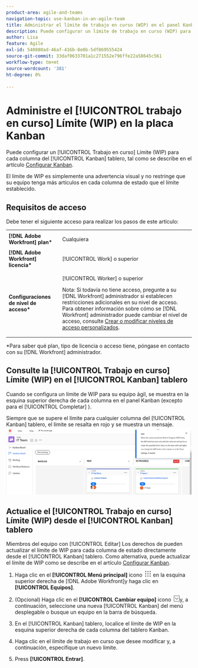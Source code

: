 ```yaml
---
product-area: agile-and-teams
navigation-topic: use-kanban-in-an-agile-team
title: Administrar el límite de trabajo en curso (WIP) en el panel Kanban
description: Puede configurar un límite de trabajo en curso (WIP) para cada columna del panel Kanban. El límite de WIP es simplemente una advertencia visual y no restringe que su equipo tenga más artículos en cada columna de estado que el límite establecido.
author: Lisa
feature: Agile
exl-id: 540880ad-46af-416b-8e0b-5df869555424
source-git-commit: 33daf0633701a1c271552e796ffe22a58645c561
workflow-type: tm+mt
source-wordcount: '381'
ht-degree: 0%

---
```


# Administre el [!UICONTROL trabajo en curso] Límite (WIP) en la placa Kanban

Puede configurar un [!UICONTROL Trabajo en curso] Límite (WIP) para cada columna del [!UICONTROL Kanban] tablero, tal como se describe en el artículo [Configurar Kanban](../../agile/get-started-with-agile-in-workfront/configure-kanban.md).

El límite de WIP es simplemente una advertencia visual y no restringe que su equipo tenga más artículos en cada columna de estado que el límite establecido.

## Requisitos de acceso

Debe tener el siguiente acceso para realizar los pasos de este artículo:

<table style="table-layout:auto"> 
 <col> 
 <col> 
 <tbody> 
  <tr> 
   <td role="rowheader"><strong>[!DNL Adobe Workfront] plan*</strong></td> 
   <td> <p>Cualquiera</p> </td> 
  </tr> 
  <tr> 
   <td role="rowheader"><strong>[!DNL Adobe Workfront] licencia*</strong></td> 
   <td> <p>[!UICONTROL Work] o superior</p> </td> 
  </tr> 
  <tr> 
   <td role="rowheader"><strong>Configuraciones de nivel de acceso*</strong></td> 
   <td> <p>[!UICONTROL Worker] o superior</p> <p>Nota: Si todavía no tiene acceso, pregunte a su [!DNL Workfront] administrador si establecen restricciones adicionales en su nivel de acceso. Para obtener información sobre cómo se [!DNL Workfront] administrador puede cambiar el nivel de acceso, consulte <a href="../../administration-and-setup/add-users/configure-and-grant-access/create-modify-access-levels.md" class="MCXref xref">Crear o modificar niveles de acceso personalizados</a>.</p> </td> 
  </tr> 
 </tbody> 
</table>

&#42;Para saber qué plan, tipo de licencia o acceso tiene, póngase en contacto con su [!DNL Workfront] administrador.

## Consulte la [!UICONTROL Trabajo en curso] Límite (WIP) en el [!UICONTROL Kanban] tablero

Cuando se configura un límite de WIP para su equipo ágil, se muestra en la esquina superior derecha de cada columna en el panel Kanban (excepto para el [!UICONTROL Completar] ).

Siempre que se supere el límite para cualquier columna del [!UICONTROL Kanban] tablero, el límite se resalta en rojo y se muestra un mensaje.\
![Límite de trabajo en curso](assets/kanban-wip.png)

## Actualice el [!UICONTROL Trabajo en curso] Límite (WIP) desde el [!UICONTROL Kanban] tablero

Miembros del equipo con [!UICONTROL Editar] Los derechos de pueden actualizar el límite de WIP para cada columna de estado directamente desde el [!UICONTROL Kanban] tablero. Como alternativa, puede actualizar el límite de WIP como se describe en el artículo [Configurar Kanban](../../agile/get-started-with-agile-in-workfront/configure-kanban.md).

1. Haga clic en el **[!UICONTROL Menú principal]** icono ![](assets/main-menu-icon.png) en la esquina superior derecha de [!DNL Adobe Workfront]y haga clic en **[!UICONTROL Equipos]**.

1. (Opcional) Haga clic en el **[!UICONTROL Cambiar equipo]** icono ![Icono Cambiar equipo](assets/switch-team-icon.png)y, a continuación, seleccione una nueva [!UICONTROL Kanban] del menú desplegable o busque un equipo en la barra de búsqueda.

1. En el [!UICONTROL Kanban] tablero, localice el límite de WIP en la esquina superior derecha de cada columna del tablero Kanban.
1. Haga clic en el límite de trabajo en curso que desee modificar y, a continuación, especifique un nuevo límite.
1. Press **[!UICONTROL Entrar]**.

